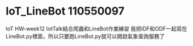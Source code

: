 # IoT_LineBot 110550097
IoT HW-week12
IotTalk結合爬蟲和LineBot作業練習
我把IDF和ODF一起寫在LineBot.py裡面，所以只要跑LineBot.py就可以開啟氣象查詢服務了
